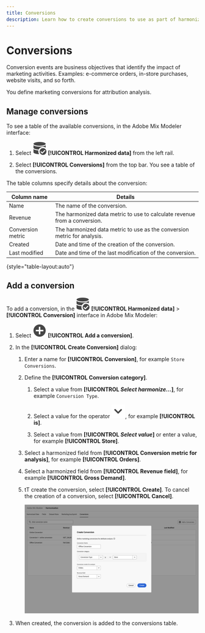 ```yaml
---
title: Conversions
description: Learn how to create conversions to use as part of harmonizing your data in Adobe Mix Modeler.
---
```


# Conversions

Conversion events are business objectives that identify the impact of marketing activities. Examples: e-commerce orders, in-store purchases, website visits, and so forth.

You define marketing conversions for attribution analysis.

## Manage conversions

To see a table of the available conversions, in the Adobe Mix Modeler interface:

1. Select ![DataSearch](../assets/icons/DataCheck.svg) **[!UICONTROL Harmonized data]** from the left rail.
   
1. Select **[!UICONTROL Conversions]** from the top bar. You see a table of the conversions.

The table columns specify details about the conversion:

| Column name | Details |
| --- | ---|
| Name | The name of the conversion.  |
| Revenue | The harmonized data metric to use to calculate revenue from a conversion.  |
| Conversion metric | The harmonized data metric to use as the conversion metric for analysis. |
| Created | Date and time of the creation of the conversion. |
| Last modified | Date and time of the last modification of the conversion. |

{style="table-layout:auto"}

## Add a conversion

To add a conversion, in the ![DataSearch](../assets/icons/DataCheck.svg) **[!UICONTROL Harmonized data]** > **[!UICONTROL Conversion]** interface in Adobe Mix Modeler:

1. Select ![Add](../assets/icons/AddCircle.svg) **[!UICONTROL Add a conversion]**.

1. In the **[!UICONTROL Create Conversion]** dialog:

    1. Enter a name for **[!UICONTROL Conversion]**, for example `Store Conversions`.
   
    1. Define the **[!UICONTROL Conversion category]**.

       1. Select a value from **[!UICONTROL *Select harmonize...*]**, for example `Conversion Type`.
   
       1. Select a value for the operator ![Chevron](../assets/icons/ChevronDown.svg), for example **[!UICONTROL is]**.

       1. Select a value from **[!UICONTROL *Select value*]** or enter a value, for example **[!UICONTROL Store]**.

    1. Select a harmonized field from **[!UICONTROL Conversion metric for analysis]**, for example **[!UICONTROL Orders]**.

    1. Select a harmonized field from **[!UICONTROL Revenue field]**, for example **[!UICONTROL Gross Demand]**.

    1. tT create the conversion, select **[!UICONTROL Create]**. To cancel the creation of a conversion, select **[!UICONTROL Cancel]**.

        ![Alt text](../assets/create-conversion.png)

1. When created, the conversion is added to the conversions table.
